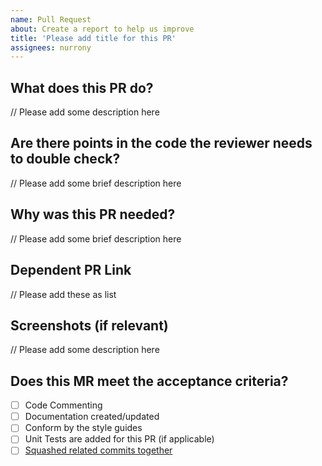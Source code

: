 ```yaml
---
name: Pull Request
about: Create a report to help us improve
title: 'Please add title for this PR'
assignees: nurrony
---
```


## What does this PR do?

// Please add some description here

## Are there points in the code the reviewer needs to double check?

// Please add some brief description here

## Why was this PR needed?

// Please add some brief description here

## Dependent PR Link

// Please add these as list

## Screenshots (if relevant)

// Please add some description here

## Does this MR meet the acceptance criteria?

- [ ] Code Commenting
- [ ] Documentation created/updated
- [ ] Conform by the style guides
- [ ] Unit Tests are added for this PR (if applicable)
- [ ] [Squashed related commits together](https://git-scm.com/book/en/Git-Tools-Rewriting-History#Squashing-Commits)
